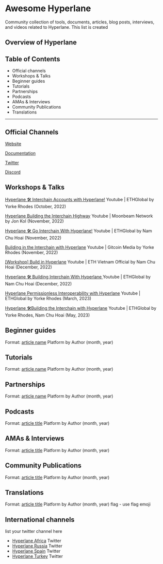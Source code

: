 # Awesome Hyperlane
Community collection of tools, documents, articles, blog posts, interviews, and videos related to Hyperlane. This list is created 
## Overview of Hyperlane 

## Table of Contents 
- Official channels 
- Workshops & Talks
- Beginner guides
- Tutorials
- Partnerships
- Podcasts 
- AMAs & Interviews
- Community Publications
- Translations
--------------

## Official Channels
[Website](https://www.hyperlane.xyz/)

[Documentation](https://docs.hyperlane.xyz/)

[Twitter](https://twitter.com/Hyperlane_xyz)

[Discord](https://discord.com/invite/hyperlane)

## Workshops & Talks
[Hyperlane 🛠 Interchain Accounts with Hyperlane!](https://www.youtube.com/watch?v=JjcweMKUnJE) Youtube | ETHGlobal by Yorke Rhodes (October, 2022)

[Hyperlane Building the Interchain Highway](https://www.youtube.com/watch?v=IT-6gDoguOs) Youtube | Moonbeam Network by Jon Kol (November, 2022)

[Hyperlane 🛠 Go Interchain With Hyperlane!](https://www.youtube.com/watch?v=d_4zLReh1uk) Youtube | ETHGlobal by Nam Chu Hoai (November, 2022)

[Building in the Interchain with Hyperlane](https://www.youtube.com/watch?v=cj-A34c9tpA) Youtube | Gitcoin Media by Yorke Rhodes (November, 2022)

[[Workshop] Build in Hyperlane](https://www.youtube.com/watch?v=rUgsIrUJCmI) Youtube | ETH Vietnam Official by Nam Chu Hoai (December, 2022)

[Hyperlane 🛠 Building Interchain With Hyperlane ](https://www.youtube.com/watch?v=lojX6gLhXnc)  Youtube | ETHGlobal by Nam Chu Hoai (December, 2022)

[Hyperlane Permissionless Interoperability with Hyperlane](https://www.youtube.com/watch?v=NpCOi7iZhHI) Youtube | ETHGlobal by Yorke Rhodes (March, 2023)

[Hyperlane 🛠Building the Interchain with Hyperlane](https://www.youtube.com/watch?v=laFC83-RHZQ) Youtube | ETHGlobal by Yorke Rhodes, Nam Chu Hoai (May, 2023)

## Beginner guides
Format: 
[article name](URL) Platform by Author (month, year)
## Tutorials
Format: 
[article name](URL) Platform by Author (month, year)
## Partnerships
Format: 
[article name](URL) Platform by Author (month, year)
## Podcasts 
Format: 
[article title](URL) Platform by Author (month, year)
## AMAs & Interviews
Format: 
[article title](URL) Platform by Author (month, year)
## Community Publications
Format: 
[article title](URL) Platform by Author (month, year)
## Translations
Format: 
[article title](URL) Platform by Author (month, year) flag - use flag emoji 
## International channels 
list your twitter channel here

- [Hyperlane Africa](https://twitter.com/hyperlaneafrica) Twitter 
- [Hyperlane Russia](https://twitter.com/Hyperlane_Ru) Twitter
- [Hyperlane Spain](https://twitter.com/HyperlaneEsp) Twitter
- [Hyperlane Turkey](https://twitter.com/HyperlaneTurkey) Twitter
